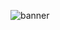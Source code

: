 ![banner](https://capsule-render.vercel.app/api?type=waving&color=0047AB&height=300&section=header&text=Hello,%20World%20—%20and%20Goodbye,%20Cruel%20Bugs.%20%F0%9F%90%9B&fontSize=40&fontColor=ffffff)
